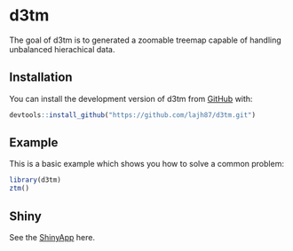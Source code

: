 # d3tm

<!-- badges: start -->
<!-- badges: end -->

The goal of d3tm is to generated a zoomable treemap capable of handling
unbalanced hierachical data.

## Installation

You can install the development version of d3tm from
[GitHub](https://https://github.com/lajh87/d3tm.git) with:

``` r
devtools::install_github("https://github.com/lajh87/d3tm.git")
```

## Example

This is a basic example which shows you how to solve a common problem:

``` r
library(d3tm)
ztm()
```

## Shiny

See the [ShinyApp](https://lukeheley.shinyapps.io/ztm-events/) here.
